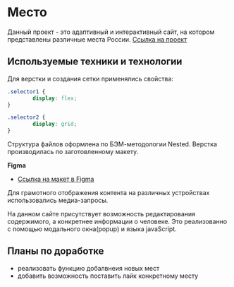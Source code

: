 # Место
Данный проект - это адаптивный и интерактивный сайт, на котором представлены различные места России.
[Ссылка на проект](https://mk981.github.io/mesto/index.html)

## Используемые техники и технологии
Для верстки и создания сетки применялись свойства:
```css
.selector1 {
        display: flex;
}

.selector2 {
        display: grid;
}
```
Структура файлов оформлена по БЭМ-методологии Nested.
Верстка производилась по заготовленному макету.

**Figma**

* [Ссылка на макет в Figma](https://www.figma.com/file/2cn9N9jSkmxD84oJik7xL7/JavaScript.-Sprint-4?node-id=0%3A1)

Для грамотного отображения контента на различных устройствах использовались медиа-запросы.

На данном сайте присутствует возможность редактирования содержимого, а конкретнее информации о человеке.
Это реализованно с помощью модального окна(popup) и языка javaScript.

## Планы по доработке
* реализовать функцию добалвнеия новых мест
* добавить возможность поставить лайк конкретному месту
